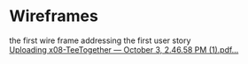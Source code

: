 # Wireframes
the first wire frame addressing the first user story   
[Uploading x08-TeeTogether — October 3, 2.46.58 PM (1).pdf…]()
